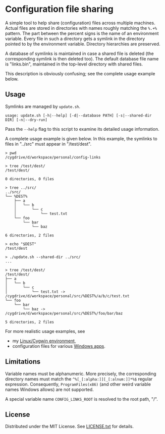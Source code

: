 Configuration file sharing
==========================

A simple tool to help share (configuration) files across multiple machines.
Actual files are stored in directories with names roughly matching the `%.+%`
pattern.
The part between the percent signs is the name of an environment variable.
Every file in such a directory gets a symlink in the directory pointed to by
the environment variable.
Directory hierarchies are preserved.

A database of symlinks is maintained in case a shared file is deleted (the
corresponding symlink is then deleted too).
The default database file name is "links.bin", maintained in the top-level
directory with shared files.

This description is obviously confusing; see the complete usage example below.

Usage
-----

Symlinks are managed by `update.sh`.

```
usage: update.sh [-h|--help] [-d|--database PATH] [-s|--shared-dir DIR] [-n|--dry-run]
```

Pass the `--help` flag to this script to examine its detailed usage
information.

A complete usage example is given below.
In this example, the symlinks to files in "../src" must appear in
"/test/dest".

```
> pwd
/cygdrive/d/workspace/personal/config-links

> tree /test/dest/
/test/dest/

0 directories, 0 files

> tree ../src/
../src/
└── %DEST%
    ├── a
    │   └── b
    │       └── c
    │           └── test.txt
    └── foo
        └── bar
            └── baz

6 directories, 2 files

> echo "$DEST"
/test/dest

> ./update.sh --shared-dir ../src/
...

> tree /test/dest/
/test/dest/
├── a
│   └── b
│       └── c
│           └── test.txt -> /cygdrive/d/workspace/personal/src/%DEST%/a/b/c/test.txt
└── foo
    └── bar
        └── baz -> /cygdrive/d/workspace/personal/src/%DEST%/foo/bar/baz

5 directories, 2 files
```

For more realistic usage examples, see

* my [Linux/Cygwin environment],
* configuration files for various [Windows apps].

[Linux/Cygwin environment]: https://github.com/egor-tensin/linux-home
[Windows apps]: https://github.com/egor-tensin/windows-home

Limitations
-----------

Variable names must be alphanumeric.
More precisely, the corresponding directory names must match the
`^%[_[:alpha:]][_[:alnum:]]*%$` regular expression.
Consequently, `ProgramFiles(x86)` (and other weird variable names Windows
allows) are not supported.

A special variable name `CONFIG_LINKS_ROOT` is resolved to the root path, "/".

License
-------

Distributed under the MIT License.
See [LICENSE.txt] for details.

[LICENSE.txt]: LICENSE.txt
